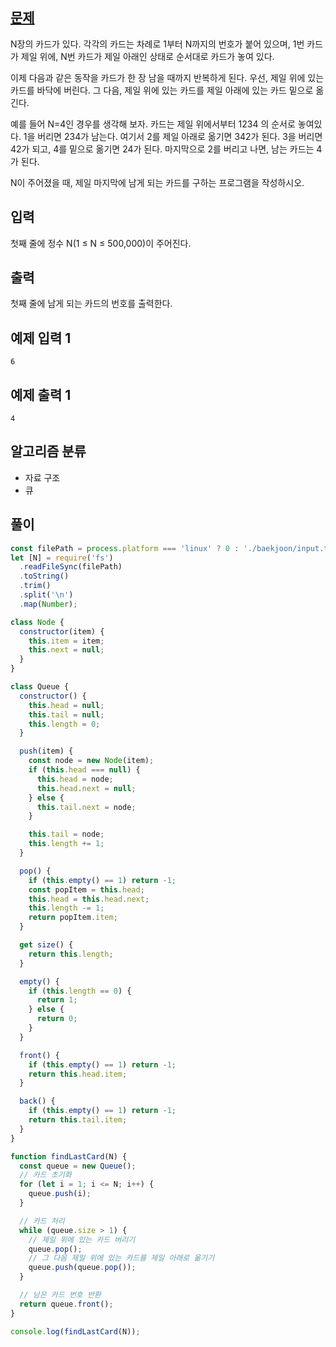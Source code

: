 ## [문제](https://www.acmicpc.net/problem/2164)
N장의 카드가 있다. 각각의 카드는 차례로 1부터 N까지의 번호가 붙어 있으며, 1번 카드가 제일 위에, N번 카드가 제일 아래인 상태로 순서대로 카드가 놓여 있다.

이제 다음과 같은 동작을 카드가 한 장 남을 때까지 반복하게 된다. 우선, 제일 위에 있는 카드를 바닥에 버린다. 그 다음, 제일 위에 있는 카드를 제일 아래에 있는 카드 밑으로 옮긴다.

예를 들어 N=4인 경우를 생각해 보자. 카드는 제일 위에서부터 1234 의 순서로 놓여있다. 1을 버리면 234가 남는다. 여기서 2를 제일 아래로 옮기면 342가 된다. 3을 버리면 42가 되고, 4를 밑으로 옮기면 24가 된다. 마지막으로 2를 버리고 나면, 남는 카드는 4가 된다.

N이 주어졌을 때, 제일 마지막에 남게 되는 카드를 구하는 프로그램을 작성하시오.

## 입력
첫째 줄에 정수 N(1 ≤ N ≤ 500,000)이 주어진다.

## 출력
첫째 줄에 남게 되는 카드의 번호를 출력한다.

## 예제 입력 1 
```
6
```

## 예제 출력 1 
```
4
```

## 알고리즘 분류
- 자료 구조
- 큐

## 풀이

```js
const filePath = process.platform === 'linux' ? 0 : './baekjoon/input.txt';
let [N] = require('fs')
  .readFileSync(filePath)
  .toString()
  .trim()
  .split('\n')
  .map(Number);

class Node {
  constructor(item) {
    this.item = item;
    this.next = null;
  }
}

class Queue {
  constructor() {
    this.head = null;
    this.tail = null;
    this.length = 0;
  }

  push(item) {
    const node = new Node(item);
    if (this.head === null) {
      this.head = node;
      this.head.next = null;
    } else {
      this.tail.next = node;
    }

    this.tail = node;
    this.length += 1;
  }

  pop() {
    if (this.empty() == 1) return -1;
    const popItem = this.head;
    this.head = this.head.next;
    this.length -= 1;
    return popItem.item;
  }

  get size() {
    return this.length;
  }

  empty() {
    if (this.length == 0) {
      return 1;
    } else {
      return 0;
    }
  }

  front() {
    if (this.empty() == 1) return -1;
    return this.head.item;
  }

  back() {
    if (this.empty() == 1) return -1;
    return this.tail.item;
  }
}

function findLastCard(N) {
  const queue = new Queue();
  // 카드 초기화
  for (let i = 1; i <= N; i++) {
    queue.push(i);
  }

  // 카드 처리
  while (queue.size > 1) {
    // 제일 위에 있는 카드 버리기
    queue.pop();
    // 그 다음 제일 위에 있는 카드를 제일 아래로 옮기기
    queue.push(queue.pop());
  }

  // 남은 카드 번호 반환
  return queue.front();
}

console.log(findLastCard(N));
```
